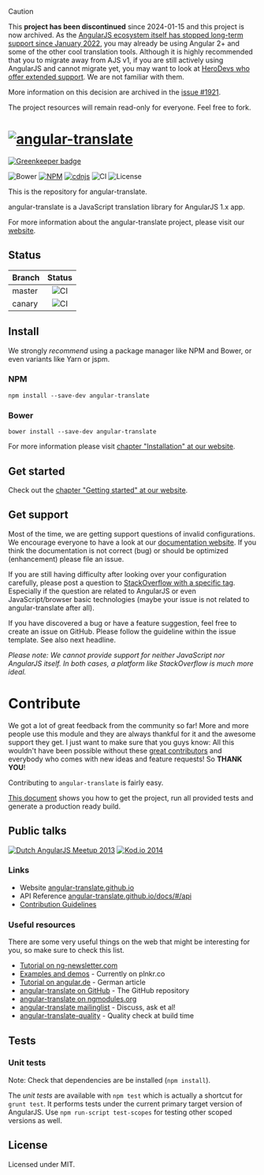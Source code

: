 > [!CAUTION]
> This **project has been discontinued** since 2024-01-15 and this project is now archived. As the [AngularJS ecosystem itself has stopped long-term support since January 2022](https://blog.angular.io/discontinued-long-term-support-for-angularjs-cc066b82e65a), you may already be using Angular 2+ and some of the other cool translation tools. Although it is highly recommended that you to migrate away from AJS v1, if you are still actively using AngularJS and cannot migrate yet, you may want to look at [HeroDevs who offer extended support](https://www.herodevs.com/support/services). We are not familiar with them.
>
> More information on this decision are archived in the [issue #1921](https://github.com/angular-translate/angular-translate/issues/1921).
>
> The project resources will remain read-only for everyone. Feel free to fork.

# [![angular-translate](https://raw.github.com/angular-translate/angular-translate/canary/identity/logo/angular-translate-alternative/angular-translate_alternative_medium2.png)](http://angular-translate.github.io)

[![Greenkeeper badge](https://badges.greenkeeper.io/angular-translate/angular-translate.svg)](https://greenkeeper.io/)

![Bower](https://img.shields.io/bower/v/angular-translate.svg) [![NPM](https://img.shields.io/npm/v/angular-translate.svg)](https://www.npmjs.com/package/angular-translate) [![cdnjs](https://img.shields.io/cdnjs/v/angular-translate.svg)](https://cdnjs.com/libraries/angular-translate) ![CI](https://github.com/angular-translate/angular-translate/workflows/CI/badge.svg?branch=canary) ![License](https://img.shields.io/npm/l/angular-translate.svg)

This is the repository for angular-translate.

angular-translate is a JavaScript translation library for AngularJS 1.x app.

For more information about the angular-translate project, please visit our [website](https://angular-translate.github.io).

## Status
| Branch        | Status         |
| ------------- |:-------------:|
| master        | ![CI](https://github.com/angular-translate/angular-translate/workflows/CI/badge.svg?branch=master) |
| canary        | ![CI](https://github.com/angular-translate/angular-translate/workflows/CI/badge.svg?branch=canary)     |

## Install
We strongly *recommend* using a package manager like NPM and Bower, or even variants like Yarn or jspm.

### NPM
```
npm install --save-dev angular-translate
```

### Bower
```
bower install --save-dev angular-translate
```

For more information please visit [chapter "Installation" at our website](https://angular-translate.github.io/docs/#/guide/00_installation).

## Get started
Check out the [chapter "Getting started" at our website](https://angular-translate.github.io/docs/#/guide/02_getting-started).

## Get support
Most of the time, we are getting support questions of invalid configurations. We encourage everyone to have a look at our [documentation website](https://angular-translate.github.io/docs/#/guide). If you think the documentation is not correct (bug) or should be optimized (enhancement) please file an issue.

If you are still having difficulty after looking over your configuration carefully, please post a question to [StackOverflow with a specific tag](http://stackoverflow.com/questions/tagged/angular-translate). Especially if the question are related to AngularJS or even JavaScript/browser basic technologies (maybe your issue is not related to angular-translate after all).

If you have discovered a bug or have a feature suggestion, feel free to create an issue on GitHub. Please follow the guideline within the issue template. See also next headline.

*Please note: We cannot provide support for neither JavaScript nor AngularJS itself. In both cases, a platform like StackOverflow is much more ideal.*

# Contribute
We got a lot of great feedback from the community so far! More and more people
use this module and they are always thankful for it and the awesome support they
get. I just want to make sure that you guys know: All this wouldn't have been
possible without these [great contributors](https://github.com/angular-translate/angular-translate/contributors)
and everybody who comes with new ideas and feature requests! So **THANK YOU**!

Contributing to <code>angular-translate</code> is fairly easy.

[This document](CONTRIBUTING.md) shows you how to
get the project, run all provided tests and generate a production ready build.


## Public talks
[![Dutch AngularJS Meetup 2013](presentation.png)](https://www.youtube.com/watch?v=9CWifOK_Wi8)
[![Kod.io 2014](presentation2.png)](https://www.youtube.com/watch?v=C7xqaExvaQ4)

### Links
* Website [angular-translate.github.io](https://angular-translate.github.io/)
* API Reference [angular-translate.github.io/docs/#/api](https://angular-translate.github.io/docs/#/api)
* [Contribution Guidelines](https://github.com/angular-translate/angular-translate/blob/master/CONTRIBUTING.md)

### Useful resources
There are some very useful things on the web that might be interesting for you,
so make sure to check this list.

- [Tutorial on ng-newsletter.com](http://ng-newsletter.com/posts/angular-translate.html)
- [Examples and demos](https://github.com/angular-translate/angular-translate/wiki/Demos) - Currently on plnkr.co
- [Tutorial on angular.de](http://angular.de/artikel/angularjs-i18n-ng-translate) - German article
- [angular-translate on GitHub](https://github.com/angular-translate/angular-translate) - The GitHub repository
- [angular-translate on ngmodules.org](http://ngmodules.org/modules/angular-translate)
- [angular-translate mailinglist](https://groups.google.com/forum/#!forum/angular-translate) - Discuss, ask et al!
- [angular-translate-quality](https://www.npmjs.com/package/angular-translate-quality) - Quality check at build time

## Tests

### Unit tests

Note: Check that dependencies are be installed (`npm install`).

The *unit tests* are available with `npm test` which is actually a shortcut for `grunt test`. It performs tests under the current primary target version of AngularJS. Use `npm run-script test-scopes` for testing other scoped versions as well.

## License

Licensed under MIT.
